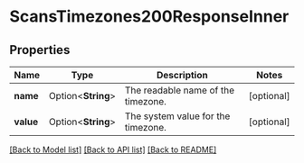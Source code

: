 # ScansTimezones200ResponseInner

## Properties

Name | Type | Description | Notes
------------ | ------------- | ------------- | -------------
**name** | Option<**String**> | The readable name of the timezone. | [optional]
**value** | Option<**String**> | The system value for the timezone. | [optional]

[[Back to Model list]](../README.md#documentation-for-models) [[Back to API list]](../README.md#documentation-for-api-endpoints) [[Back to README]](../README.md)


